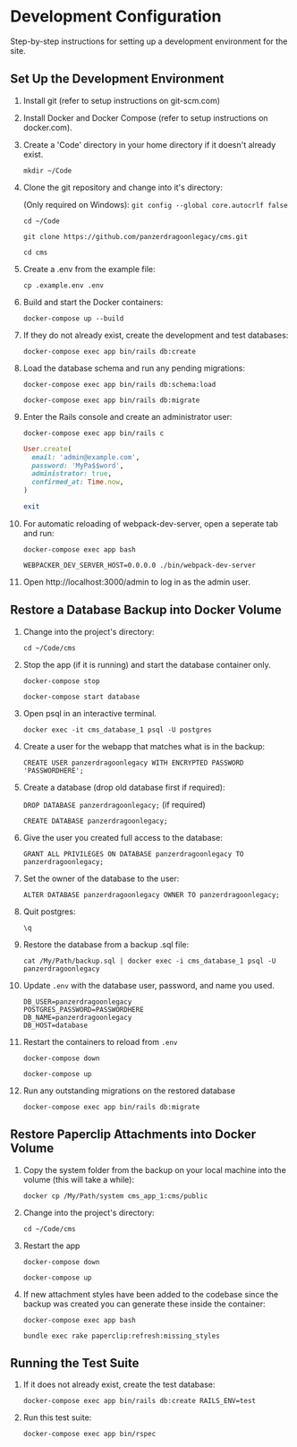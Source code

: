 # Development Configuration

Step-by-step instructions for setting up a development environment for the site.

## Set Up the Development Environment

1. Install git (refer to setup instructions on git-scm.com)

2. Install Docker and Docker Compose (refer to setup instructions on
   docker.com).

3. Create a 'Code' directory in your home directory if it doesn't already exist.

   `mkdir ~/Code`

4. Clone the git repository and change into it's directory:

   (Only required on Windows): `git config --global core.autocrlf false`

   `cd ~/Code`

   `git clone https://github.com/panzerdragoonlegacy/cms.git`

   `cd cms`

5. Create a .env from the example file:

   `cp .example.env .env`

6. Build and start the Docker containers:

   `docker-compose up --build`

7. If they do not already exist, create the development and test databases:

   `docker-compose exec app bin/rails db:create`

8. Load the database schema and run any pending migrations:

   `docker-compose exec app bin/rails db:schema:load`

   `docker-compose exec app bin/rails db:migrate`

9. Enter the Rails console and create an administrator user:

   `docker-compose exec app bin/rails c`

   ```ruby
   User.create(
     email: 'admin@example.com',
     password: 'MyPa$$word',
     administrator: true,
     confirmed_at: Time.now,
   )

   exit
   ```

10. For automatic reloading of webpack-dev-server, open a seperate tab and run:

    `docker-compose exec app bash`

    `WEBPACKER_DEV_SERVER_HOST=0.0.0.0 ./bin/webpack-dev-server`

11. Open http://localhost:3000/admin to log in as the admin user.

## Restore a Database Backup into Docker Volume

1. Change into the project's directory:

   `cd ~/Code/cms`

2. Stop the app (if it is running) and start the database container only.

   `docker-compose stop`

   `docker-compose start database`

3. Open psql in an interactive terminal.

   `docker exec -it cms_database_1 psql -U postgres`

4. Create a user for the webapp that matches what is in the backup:

   `CREATE USER panzerdragoonlegacy WITH ENCRYPTED PASSWORD 'PASSWORDHERE';`

5. Create a database (drop old database first if required):

   `DROP DATABASE panzerdragoonlegacy;` (if required)

   `CREATE DATABASE panzerdragoonlegacy;`

6. Give the user you created full access to the database:

   `GRANT ALL PRIVILEGES ON DATABASE panzerdragoonlegacy TO panzerdragoonlegacy;`

7. Set the owner of the database to the user:

   `ALTER DATABASE panzerdragoonlegacy OWNER TO panzerdragoonlegacy;`

8. Quit postgres:

   `\q`

9. Restore the database from a backup .sql file:

   `cat /My/Path/backup.sql | docker exec -i cms_database_1 psql -U panzerdragoonlegacy`

10. Update `.env` with the database user, password, and name you used.

    ```
    DB_USER=panzerdragoonlegacy
    POSTGRES_PASSWORD=PASSWORDHERE
    DB_NAME=panzerdragoonlegacy
    DB_HOST=database
    ```

11. Restart the containers to reload from `.env`

    `docker-compose down`

    `docker-compose up`

12. Run any outstanding migrations on the restored database

    `docker-compose exec app bin/rails db:migrate`

## Restore Paperclip Attachments into Docker Volume

1. Copy the system folder from the backup on your local machine into the volume
   (this will take a while):

   `docker cp /My/Path/system cms_app_1:cms/public`

2. Change into the project's directory:

   `cd ~/Code/cms`

3. Restart the app

   `docker-compose down`

   `docker-compose up`

4. If new attachment styles have been added to the codebase since the backup was
   created you can generate these inside the container:

   `docker-compose exec app bash`

   `bundle exec rake paperclip:refresh:missing_styles`

## Running the Test Suite

1. If it does not already exist, create the test database:

   `docker-compose exec app bin/rails db:create RAILS_ENV=test`

2. Run this test suite:

   `docker-compose exec app bin/rspec`

